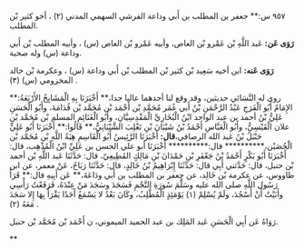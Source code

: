 ٩٥٧ س:** جعفر بن المطلب بن أَبي وداعة القرشي السهمي المدني (٢) ، أخو كثير بْن المطلب.

**رَوَى عَن:** عَبد اللَّهِ بْن عَمْرو بْن العاص، وأبيه عَمْرو بْن العاص (س) ، وأبيه المطلب بْن أَبي وداعة (س) وله صحبة.

**رَوَى عَنه:** ابن أخيه سَعِيد بْن كثير بْن المطلب بْن أَبي وداعة (س) ، وعكرمة بْن خالد المخزومي (س) (٣) .

روى له النَّسَائي حديثين، وقد وقع لنا أحدهما عاليا جدا،** أَخْبَرَنَا بِهِ الْمَشَايِخُ الأَرْبَعَةُ:** الإِمَامُ أَبُو الْفَرَجِ عَبْدُ الرَّحْمَنِ بْنُ أَبي عُمَر مُحَمَّدِ بْن أَحْمَد بْن مُحَمَّد بْن قُدَامَةَ، وأَبُو الْحَسَنِ عَلِيُّ بْنُ أحمد بن عبد الواحد ابْنُ الْبُخَارِيِّ الْمَقْدِسِيَّانِ، وأَبُو الْغَنَائِمِ المسلم بْن مُحَمَّد بْن علان الْقَيْسِيُّ، وأَبُو الْعَبَّاسِ أَحْمَدُ بْنُ شَيْبَانَ بْنِ تَغْلِبَ الشَّيْبَانِيُّ،** قَالُوا:** أَخْبَرَنَا أَبُو عَلِيٍّ حَنْبَلُ بْنُ عَبد الله الرصافي،**قال:** أَخْبَرَنَا الرَّئِيسُ أَبُو الْقَاسِمِ هِبَةُ اللَّهِ بْن مُحَمَّد بْن الْحُصَيْن،********** قال:********** أَخْبَرَنَا أبو علي الحسن بن عَلِيِّ ابْنُ الْمُذْهِب، قال: أَخْبَرَنَا أَبُو بَكْرٍ أَحْمَدُ بْنُ جَعْفَرِ بْنِ حَمْدَانَ بْنِ مَالِكٍ القَطِيعِيّ، قال: حَدَّثَنَا عَبد اللَّهِ بْن أحمد بْن حنبل، قال: حَدَّثني أَبِي قال: حَدَّثَنَا إِبْرَاهِيمُ بْنُ خَالِدٍ، قال: حَدَّثَنَا رَبَاحُ، عَنْ معمر، عن ابن طاووس، عن عكرمة بْن خَالِد، عن جعفر بن المطلب بن أَبي ودَاعَةَ،** عَن أَبِيهِ قال:** قَرَأَ رَسُول اللَّهِ صلى الله عليه وسَلَّمَ سُورَةِ النَّجْمِ فَسَجَدَ وسَجَدَ مَنْ عِنْدَهُ، فَرَفَعْتُ رَأْسِي وأَبَيْتُ أَنْ أَسْجُدَ، ولَمْ يُسْلِمْ (١) يَوْمَئِذٍ الْمُطَّلِبُ، وكَانَ بَعْدُ لا يَسْمَعُ أَحَدًا يَقْرَأُ بِهَا إِلا سَجَدَ مَعَهُ (٢) .

رَوَاهُ عَن أَبِي الْحَسَنِ عَبد المَلِك بن عبد الحميد الميموني، ن أَحْمَد بْن مُحَمَّد بْن حنبل.

**
